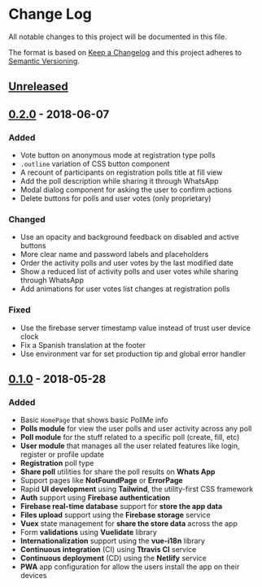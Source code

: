 # Change Log

<!-- markdownlint-disable MD024 -->

All notable changes to this project will be documented in this file.

The format is based on [Keep a Changelog](http://keepachangelog.com/)
and this project adheres to [Semantic Versioning](http://semver.org/).

## [Unreleased]

## [0.2.0] - 2018-06-07

### Added

- Vote button on anonymous mode at registration type polls
- `.outline` variation of CSS button component
- A recount of participants on registration polls title at fill view
- Add the poll description while sharing it through WhatsApp
- Modal dialog component for asking the user to confirm actions
- Delete buttons for polls and user votes (only proprietary)

### Changed

- Use an opacity and background feedback on disabled and active buttons
- More clear name and password labels and placeholders
- Order the activity polls and user votes by the last modified date
- Show a reduced list of activity polls and user votes while sharing through WhatsApp
- Add animations for user votes list changes at registration polls

### Fixed

- Use the firebase server timestamp value instead of trust user device clock
- Fix a Spanish translation at the footer
- Use environment var for set production tip and global error handler

## [0.1.0] - 2018-05-28

### Added

- Basic `HomePage` that shows basic PollMe info
- **Polls module** for view the user polls and user activity across any poll
- **Poll module** for the stuff related to a specific poll (create, fill, etc)
- **User module** that manages all the user related features like login,
  register or profile update
- **Registration** poll type
- **Share poll** utilities for share the poll results on **Whats App**
- Support pages like **NotFoundPage** or **ErrorPage**
- Rapid **UI development** using **Tailwind**, the utility-first CSS framework
- **Auth** support using **Firebase authentication**
- **Firebase real-time database** support for **store the app data**
- **Files upload** support using the **Firebase storage** service
- **Vuex** state management for **share the store data** across the app
- Form **validations** using **Vuelidate** library
- **Internationalization** support using the **vue-i18n** library
- **Continuous integration** (CI) using **Ttravis CI** service
- **Continuous deployment** (CD) using the **Netlify** service
- **PWA** app configuration for allow the users install the app on their devices

[Unreleased]: https://github.com/Poll-me/poll-me-vue/compare/v0.2.0...HEAD
[0.2.0]: https://github.com/Poll-me/poll-me-vue/compare/v0.1.0...v0.2.0
[0.1.0]: https://github.com/Poll-me/poll-me-vue/compare/v0.0.0...v0.1.0

